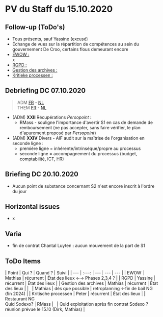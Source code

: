 <link rel="stylesheet" href="https://newdevprojects.github.io/S2/S2.css">
<link rel="stylesheet" href="S2.css">

# PV du Staff du 15.10.2020

## Follow-up (ToDo's)

* Tous présents, sauf Yassine (excusé)
* &Eacute;change de vues sur la répartition de compétences au sein du gouvernement De Croo, certains flous demeurant encore
* <u>EWOW :</u><br>x
* <u>RGPD :</u><br>
* <u>Gestion des archives :</u><br> 
* <u>Kritieke processen :</u><br>

## Debriefing DC 07.10.2020

> ADM [FR](https://newdevprojects.github.io/S2/Staff/20200908_Adm_FR.pdf) - [NL](https://newdevprojects.github.io/S2/Staff/20200908_Adm_NL.pdf)<br>THEM [FR](https://newdevprojects.github.io/S2/Staff/20200908_Them_FR.pdf) - [NL](https://newdevprojects.github.io/S2/Staff/20200908_Them_NL.pdf)

* (ADM) <b>XXII</b> Récupérations *Persopoint* : 
    * RMass - souligne l'importance d'avertir S1 en cas de demande de remboursement (ne pas accepter, sans faire vérifier, le plan d'apurement proposé par *Persopoint*)
* (ADM) <b>XXIV</b> Divers - AIF audit sur la maîtrise de l'organisation en seconde ligne : 
    * première ligne = inhérente/intrinsèque/propre au processus
    * seconde ligne = accompagnement du processus (budget, comptabilité, ICT, HR)

## Briefing DC 20.10.2020

* Aucun point de substance concernant S2 n'est encore inscrit à l'ordre du jour

## Horizontal issues

* x

## Varia

* fin de contrat Chantal Luyten : aucun mouvement de la part de S1


## ToDo Items

| Point | Qui ? | Quand ? | Suivi |
| --- | :---: | --- | --- | --- |
| EWOW | Mathias | récurrent | &Eacute;tat des lieux &#8592;&#8594; Phases 2,3,4 ? |
| RGPD | Yassine | récurrent | &Eacute;tat des lieux |
| Gestion des archives | Mathias | récurrent | &Eacute;tat des lieux |
| &nbsp; | Mathias | dès que possible | retroplanning &#8592;fin de bail NG (fin 2024) |
| Kritische processen | Peter | récurrent | &Eacute;tat des lieux |
| Restaurant NG<br>Quid Sodexo? | RMass | &nbsp; | Quid exploitation après fin contrat Sodexo ?<br>réunion prévue le 15.10 (Dirk, Mathias) |

